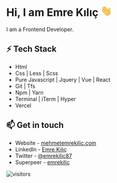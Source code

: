 # Hi, I am Emre Kılıç <img src="https://raw.githubusercontent.com/ABSphreak/ABSphreak/master/gifs/Hi.gif" width="30px">

I am a Frontend Developer.

## ⚡ Tech Stack

* Html 
* Css | Less | Scss
* Pure Javascript | Jquery | Vue | React
* Git | Tfs
* Npm | Yarn
* Terminal | iTerm | Hyper
* Vercel

## 📫 Get in touch
- Website - [mehmetemrekilic.com](https://www.mehmetemrekilic.com) 
- LinkedIn - [Emre Kılıç](http://www.linkedin.com/in/emrekilic)
- Twitter - [@emrekilic87](http://twitter.com/emrekilic87)
- Superpeer - [emrekilic](https://superpeer.com/emrekilic)


![visitors](https://visitor-badge.glitch.me/badge?page_id=emrekilic87/emrekilic87)
